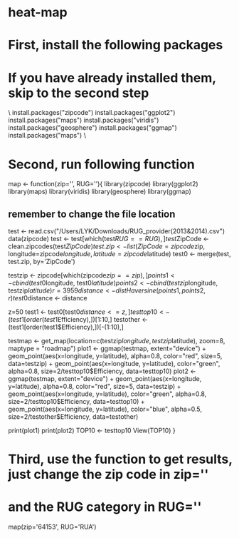 # heat-map

# First, install the following packages
# If you have already installed them, skip to the second step
\\
install.packages("zipcode")
install.packages("ggplot2")
install.packages("maps")
install.packages("viridis")
install.packages("geosphere")
install.packages("ggmap")
install.packages("maps")
\\

# Second, run following function
map <- function(zip='', RUG=''){
  library(zipcode)
  library(ggplot2)
  library(maps)
  library(viridis)
  library(geosphere)
  library(ggmap)
  ## remember to change the file location
  test <- read.csv("/Users/LYK/Downloads/RUG_provider(2013&2014).csv")
  data(zipcode)
  test <- test[which(test$RUG==RUG),]
  test$ZipCode <- clean.zipcodes(test$ZipCode)
  test.zip <- list(ZipCode=zipcode$zip, longitude=zipcode$longitude, latitude=zipcode$latitude)
  test0 <- merge(test, test.zip, by='ZipCode')
  
  testzip <- zipcode[which(zipcode$zip==zip),]
  points1 <- cbind(test0$longitude, test0$latitude)
  points2 <- cbind(testzip$longitude, testzip$latitude)
  r=3959
  distance <- distHaversine(points1, points2, r)
  test0$distance <- distance
  
  z=50
  test1 <- test0[test0$distance<=z,]
  testtop10 <- (test1[order(test1$Efficiency),])[1:10,]
  testother <- (test1[order(test1$Efficiency),])[-(1:10),]
  
  testmap <- get_map(location=c(testzip$longitude, testzip$latitude), 
                     zoom=8, maptype = "roadmap")
  plot1 <- ggmap(testmap, extent="device") + 
    geom_point(aes(x=longitude, y=latitude), alpha=0.8, color="red", size=5, data=testzip) + 
    geom_point(aes(x=longitude, y=latitude), color="green", alpha=0.8, size=2/testtop10$Efficiency, data=testtop10)
  plot2 <- ggmap(testmap, extent="device") + 
    geom_point(aes(x=longitude, y=latitude), alpha=0.8, color="red", size=5, data=testzip) + 
    geom_point(aes(x=longitude, y=latitude), color="green", alpha=0.8, size=2/testtop10$Efficiency, data=testtop10) + 
    geom_point(aes(x=longitude, y=latitude), color="blue", alpha=0.5, size=2/testother$Efficiency, data=testother)
  
  print(plot1)
  print(plot2)
  TOP10 <- testtop10
  View(TOP10)
}

# Third, use the function to get results, just change the zip code in zip=''
# and the RUG category in RUG=''
map(zip='64153', RUG='RUA')
